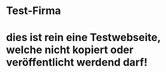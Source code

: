 # Test-Firma

# dies ist rein eine Testwebseite, welche nicht kopiert oder veröffentlicht werdend darf!
